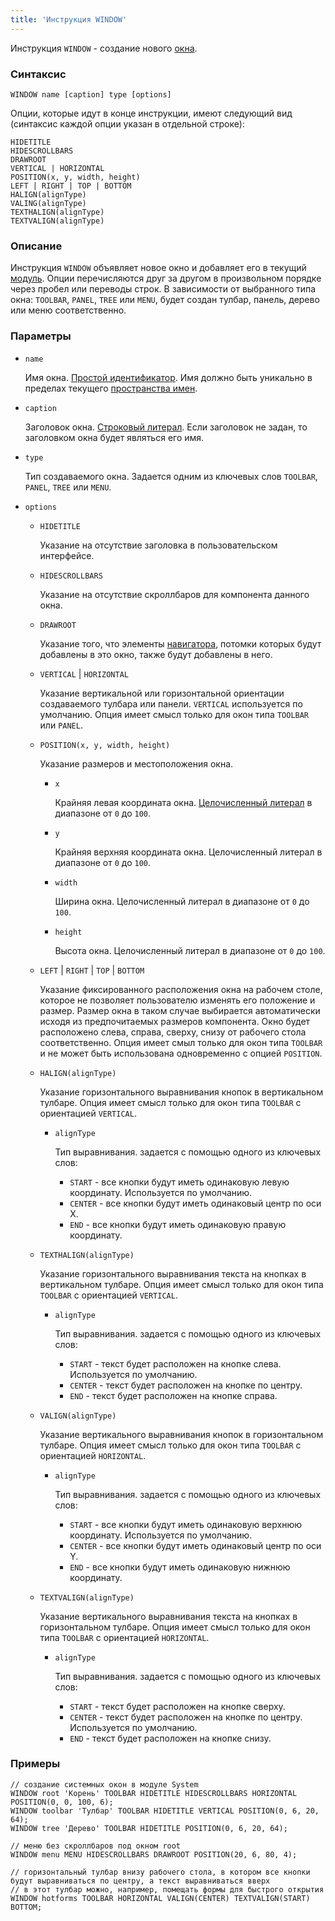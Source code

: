 ```yaml
---
title: 'Инструкция WINDOW'
---
```


Инструкция `WINDOW` - создание нового [окна](Navigator_design.md).

### Синтаксис

```
WINDOW name [caption] type [options]
```

Опции, которые идут в конце инструкции, имеют следующий вид (синтаксис каждой опции указан в отдельной строке):

```
HIDETITLE 
HIDESCROLLBARS 
DRAWROOT 
VERTICAL | HORIZONTAL
POSITION(x, y, width, height)
LEFT | RIGHT | TOP | BOTTOM
HALIGN(alignType)
VALING(alignType) 
TEXTHALIGN(alignType)
TEXTVALIGN(alignType)
```

### Описание

Инструкция `WINDOW` объявляет новое окно и добавляет его в текущий [модуль](Modules.md). Опции перечисляются друг за другом в произвольном порядке через пробел или переводы строк. В зависимости от выбранного типа окна: `TOOLBAR`, `PANEL`, `TREE` или `MENU`, будет создан тулбар, панель, дерево или меню соответственно.

### Параметры

- `name`

    Имя окна. [Простой идентификатор](IDs.md#id). Имя должно быть уникально в пределах текущего [пространства имен](Naming.md#namespace).

- `caption`

    Заголовок окна. [Строковый литерал](Literals.md#strliteral). Если заголовок не задан, то заголовком окна будет являться его имя.  

- `type`

    Тип создаваемого окна. Задается одним из ключевых слов `TOOLBAR`, `PANEL`, `TREE` или `MENU`.

- `options`

    - `HIDETITLE`

        Указание на отсутствие заголовка в пользовательском интерфейсе.

    - `HIDESCROLLBARS`

        Указание на отсутствие скроллбаров для компонента данного окна.

    - `DRAWROOT`

        Указание того, что элементы [навигатора](Navigator.md), потомки которых будут добавлены в это окно, также будут добавлены в него.

    - `VERTICAL` | `HORIZONTAL`

        Указание вертикальной или горизонтальной ориентации создаваемого тулбара или панели. `VERTICAL` используется по умолчанию. Опция имеет смысл только для окон типа `TOOLBAR` или `PANEL`.

    - `POSITION(x, y, width, height)`

        Указание размеров и местоположения окна. 

        - `x`

            Крайняя левая координата окна. [Целочисленный литерал](Literals.md#intliteral) в диапазоне от `0` до `100`.

        - `y`

            Крайняя верхняя координата окна. Целочисленный литерал в диапазоне от `0` до `100`.

        - `width`

            Ширина окна. Целочисленный литерал в диапазоне от `0` до `100`.

        - `height`

            Высота окна. Целочисленный литерал в диапазоне от `0` до `100`.

    - `LEFT` | `RIGHT` | `TOP` | `BOTTOM`

        Указание фиксированного расположения окна на рабочем столе, которое не позволяет пользователю изменять его положение и размер. Размер окна в таком случае выбирается автоматически исходя из предпочитаемых размеров компонента. Окно будет расположено слева, справа, сверху, снизу от рабочего стола соответственно. Опция имеет смыл только для окон типа `TOOLBAR` и не может быть использована одновременно с опцией `POSITION`.

    - `HALIGN(alignType)`

        Указание горизонтального выравнивания кнопок в вертикальном тулбаре. Опция имеет смысл только для окон типа `TOOLBAR` с ориентацией `VERTICAL`.

        - `alignType`

            Тип выравнивания. задается с помощью одного из ключевых слов:

            - `START` - все кнопки будут иметь одинаковую левую координату. Используется по умолчанию.
            - `CENTER` - все кнопки будут иметь одинаковый центр по оси X.
            - `END` - все кнопки будут иметь одинаковую правую координату.

    - `TEXTHALIGN(alignType)`

        Указание горизонтального выравнивания текста на кнопках в вертикальном тулбаре. Опция имеет смысл только для окон типа `TOOLBAR` с ориентацией `VERTICAL`. 

        - `alignType`

            Тип выравнивания. задается с помощью одного из ключевых слов:

            - `START` - текст будет расположен на кнопке слева. Используется по умолчанию.
            - `CENTER` - текст будет расположен на кнопке по центру.
            - `END` - текст будет расположен на кнопке справа.

    - `VALIGN(alignType)`

        Указание вертикального выравнивания кнопок в горизонтальном тулбаре. Опция имеет смысл только для окон типа `TOOLBAR` с ориентацией `HORIZONTAL`. 

        - `alignType`

            Тип выравнивания. задается с помощью одного из ключевых слов:

            - `START` - все кнопки будут иметь одинаковую верхнюю координату. Используется по умолчанию.
            - `CENTER` - все кнопки будут иметь одинаковый центр по оси Y.
            - `END` - все кнопки будут иметь одинаковую нижнюю координату.

    - `TEXTVALIGN(alignType)`

        Указание вертикального выравнивания текста на кнопках в горизонтальном тулбаре. Опция имеет смысл только для окон типа `TOOLBAR` с ориентацией `HORIZONTAL`. 

        - `alignType`

            Тип выравнивания. задается с помощью одного из ключевых слов:

            - `START` - текст будет расположен на кнопке сверху.
            - `CENTER` - текст будет расположен на кнопке по центру. Используется по умолчанию.
            - `END` - текст будет расположен на кнопке снизу.  
          

### Примеры


```lsf
// cоздание системных окон в модуле System
WINDOW root 'Корень' TOOLBAR HIDETITLE HIDESCROLLBARS HORIZONTAL POSITION(0, 0, 100, 6);
WINDOW toolbar 'Тулбар' TOOLBAR HIDETITLE VERTICAL POSITION(0, 6, 20, 64);
WINDOW tree 'Дерево' TOOLBAR HIDETITLE POSITION(0, 6, 20, 64);

// меню без скроллбаров под окном root
WINDOW menu MENU HIDESCROLLBARS DRAWROOT POSITION(20, 6, 80, 4);

// горизонтальный тулбар внизу рабочего стола, в котором все кнопки будут выравниваться по центру, а текст выравниваться вверх
// в этот тулбар можно, например, помещать формы для быстрого открытия
WINDOW hotforms TOOLBAR HORIZONTAL VALIGN(CENTER) TEXTVALIGN(START) BOTTOM;
```

